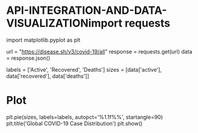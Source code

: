 # API-INTEGRATION-AND-DATA-VISUALIZATIONimport requests
import matplotlib.pyplot as plt

url = "https://disease.sh/v3/covid-19/all"
response = requests.get(url)
data = response.json()

labels = ['Active', 'Recovered', 'Deaths']
sizes = [data['active'], data['recovered'], data['deaths']]

# Plot
plt.pie(sizes, labels=labels, autopct='%1.1f%%', startangle=90)
plt.title('Global COVID-19 Case Distribution')
plt.show()

